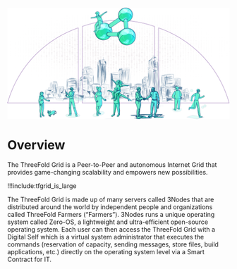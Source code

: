 ![](img/grid_p2p_.png)

# Overview

The ThreeFold Grid is a Peer-to-Peer and autonomous Internet Grid that provides game-changing scalability and empowers new possibilities. 

!!!include:tfgrid_is_large

The ThreeFold Grid is made up of many servers called 3Nodes that are distributed around the world by independent people and organizations called ThreeFold Farmers (“Farmers”). 3Nodes runs a unique operating system called Zero-OS, a lightweight and ultra-efficient open-source operating system. Each user can then access the ThreeFold Grid with a Digital Self which is a virtual system administrator that executes the commands (reservation of capacity, sending messages, store files, build applications, etc.) directly on the operating system level via a Smart Contract for IT.  

